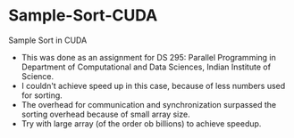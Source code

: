 # Sample-Sort-CUDA
Sample Sort in CUDA
* This was done as an assignment for DS 295: Parallel Programming in Department of Computational and Data Sciences, Indian Institute of Science.
* I couldn't achieve speed up in this case, because of less numbers used for sorting.
* The overhead for communication and synchronization surpassed the sorting overhead because of small array size.
* Try with large array (of the order ob billions) to achieve speedup.
